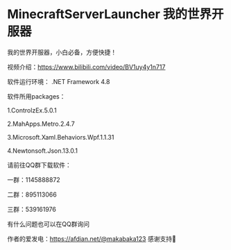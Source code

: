 # MinecraftServerLauncher 我的世界开服器

我的世界开服器，小白必备，方便快捷！

视频介绍：https://www.bilibili.com/video/BV1uy4y1n717

软件运行环境： .NET Framework 4.8

软件所用packages：

1.ControlzEx.5.0.1

2.MahApps.Metro.2.4.7

3.Microsoft.Xaml.Behaviors.Wpf.1.1.31

4.Newtonsoft.Json.13.0.1

请前往QQ群下载软件：

一群：1145888872

二群：895113066

三群：539161976

有什么问题也可以在QQ群询问

作者的爱发电：https://afdian.net/@makabaka123 感谢支持🙏
